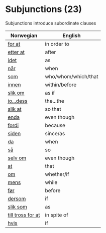 # Subjunctions (23)

Subjunctions introduce subordinate clauses

| Norwegian | English |
| --- | --- |
| [for at](https://www.ordnett.no/search?language=no&phrase=for%20at) | in order to |
| [etter at](https://www.ordnett.no/search?language=no&phrase=etter%20at) | after |
| [idet](https://www.ordnett.no/search?language=no&phrase=idet) | as |
| [når](https://www.ordnett.no/search?language=no&phrase=når) | when |
| [som](https://www.ordnett.no/search?language=no&phrase=som) | who/whom/which/that |
| [innen](https://www.ordnett.no/search?language=no&phrase=innen) | within/before |
| [slik om](https://www.ordnett.no/search?language=no&phrase=slik%20om) | as if |
| [jo...dess](https://www.ordnett.no/search?language=no&phrase=jo...dess) | the...the |
| [slik at](https://www.ordnett.no/search?language=no&phrase=slik%20at) | so that |
| [enda](https://www.ordnett.no/search?language=no&phrase=enda) | even though |
| [fordi](https://www.ordnett.no/search?language=no&phrase=fordi) | because |
| [siden](https://www.ordnett.no/search?language=no&phrase=siden) | since/as |
| [da](https://www.ordnett.no/search?language=no&phrase=da) | when |
| [så](https://www.ordnett.no/search?language=no&phrase=så) | so |
| [selv om](https://www.ordnett.no/search?language=no&phrase=selv%20om) | even though |
| [at](https://www.ordnett.no/search?language=no&phrase=at) | that |
| [om](https://www.ordnett.no/search?language=no&phrase=om) | whether/if |
| [mens](https://www.ordnett.no/search?language=no&phrase=mens) | while |
| [før](https://www.ordnett.no/search?language=no&phrase=før) | before |
| [dersom](https://www.ordnett.no/search?language=no&phrase=dersom) | if |
| [slik som](https://www.ordnett.no/search?language=no&phrase=slik%20som) | as |
| [till tross for at](https://www.ordnett.no/search?language=no&phrase=till%20tross%20for%20at) | in spite of |
| [hvis](https://www.ordnett.no/search?language=no&phrase=hvis) | if |



